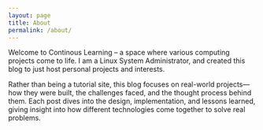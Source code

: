 ```yaml
---
layout: page
title: About
permalink: /about/
---
```


Welcome to Continous Learning – a space where various computing projects come to life. I am a Linux System Administrator, and created this blog to just host personal projects and interests.

Rather than being a tutorial site, this blog focuses on real-world projects—how they were built, the challenges faced, and the thought process behind them. Each post dives into the design, implementation, and lessons learned, giving insight into how different technologies come together to solve real problems.
